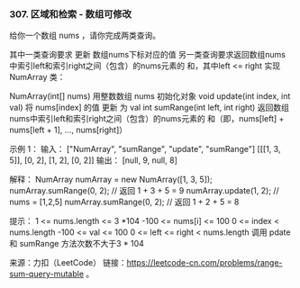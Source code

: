 ### 307. 区域和检索 - 数组可修改

给你一个数组 nums ，请你完成两类查询。

其中一类查询要求 更新 数组nums下标对应的值
另一类查询要求返回数组nums中索引left和索引right之间（包含）的nums元素的 和，其中left <= right
实现 NumArray 类：

NumArray(int[] nums) 用整数数组 nums 初始化对象
void update(int index, int val) 将 nums[index] 的值 更新 为 val
int sumRange(int left, int right) 返回数组nums中索引left和索引right之间（包含）的nums元素的 和（即，nums[left] + nums[left + 1], ..., nums[right]）


示例 1：
输入：
["NumArray", "sumRange", "update", "sumRange"]
[[[1, 3, 5]], [0, 2], [1, 2], [0, 2]]
输出：
[null, 9, null, 8]

解释：
NumArray numArray = new NumArray([1, 3, 5]);
numArray.sumRange(0, 2); // 返回 1 + 3 + 5 = 9
numArray.update(1, 2);   // nums = [1,2,5]
numArray.sumRange(0, 2); // 返回 1 + 2 + 5 = 8


提示：
1 <= nums.length <= 3 *104
-100 <= nums[i] <= 100
0 <= index < nums.length
-100 <= val <= 100
0 <= left <= right < nums.length
调用 pdate 和 sumRange 方法次数不大于3 * 104

来源：力扣（LeetCode）
链接：https://leetcode-cn.com/problems/range-sum-query-mutable
。